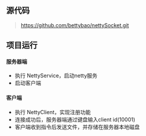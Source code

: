 ## 源代码
> https://github.com/bettybao/nettySocket.git

## 项目运行

#### 服务器端

* 执行 NettyService，启动netty服务
* 启动客户端

#### 客户端

* 执行 NettyClient，实现注册功能
* 连接成功后，服务器端通过键盘输入client id(10001)
* 客户端收到指令后发送文件，并存储在服务器本地磁盘
